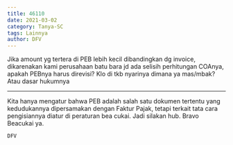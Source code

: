 ```yaml
---
title: 46110
date: 2021-03-02
category: Tanya-SC
tags: Lainnya
author: DFV
---
```


Jika amount yg tertera di PEB lebih kecil dibandingkan dg invoice, dikarenakan kami perusahaan batu bara jd ada selisih perhitungan COAnya, apakah PEBnya harus direvisi? Klo di tkb nyarinya dimana ya mas/mbak? Atau dasar hukumnya

---

Kita hanya mengatur bahwa PEB adalah salah satu dokumen tertentu yang kedudukannya dipersamakan dengan Faktur Pajak, tetapi terkait tata cara pengisiannya diatur di peraturan bea cukai. Jadi silakan hub. Bravo Beacukai ya.

`DFV`
